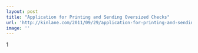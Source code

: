 ```yaml
---
layout: post
title: "Application for Printing and Sending Oversized Checks"
url: 'http://kinlane.com/2011/09/29/application-for-printing-and-sending-oversized-checks/'
image: ''
---
```


1